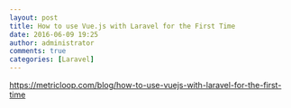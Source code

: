 ```yaml
---
layout: post
title: How to use Vue.js with Laravel for the First Time
date: 2016-06-09 19:25
author: administrator
comments: true
categories: [Laravel]
---
```

<a href="https://metricloop.com/blog/how-to-use-vuejs-with-laravel-for-the-first-time">https://metricloop.com/blog/how-to-use-vuejs-with-laravel-for-the-first-time</a>
